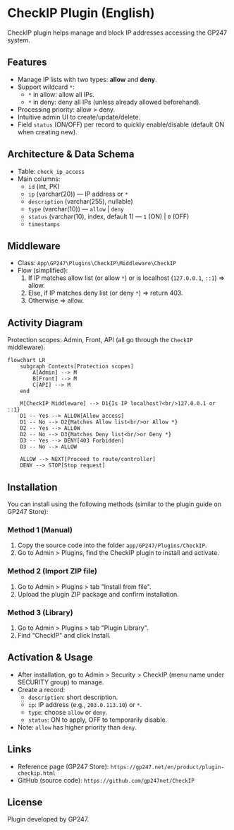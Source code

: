 # CheckIP Plugin (English)

CheckIP plugin helps manage and block IP addresses accessing the GP247 system.

## Features
- Manage IP lists with two types: **allow** and **deny**.
- Support wildcard `*`:
  - `*` in allow: allow all IPs.
  - `*` in deny: deny all IPs (unless already allowed beforehand).
- Processing priority: allow > deny.
- Intuitive admin UI to create/update/delete.
- Field `status` (ON/OFF) per record to quickly enable/disable (default ON when creating new).

## Architecture & Data Schema
- Table: `check_ip_access`
- Main columns:
  - `id` (int, PK)
  - `ip` (varchar(20)) — IP address or `*`
  - `description` (varchar(255), nullable)
  - `type` (varchar(10)) — `allow` | `deny`
  - `status` (varchar(10), index, default 1) — `1` (ON) | `0` (OFF)
  - `timestamps`

## Middleware
- Class: `App\GP247\Plugins\CheckIP\Middleware\CheckIP`
- Flow (simplified):
  1. If IP matches allow list (or allow `*`) or is localhost (`127.0.0.1`, `::1`) => allow.
  2. Else, if IP matches deny list (or deny `*`) => return 403.
  3. Otherwise => allow.


## Activity Diagram

Protection scopes: Admin, Front, API (all go through the `CheckIP` middleware).

```mermaid
flowchart LR
    subgraph Contexts[Protection scopes]
        A[Admin] --> M
        B[Front] --> M
        C[API] --> M
    end

    M[CheckIP Middleware] --> D1{Is IP localhost?<br/>127.0.0.1 or ::1}
    D1 -- Yes --> ALLOW[Allow access]
    D1 -- No --> D2{Matches Allow list<br/>or Allow *}
    D2 -- Yes --> ALLOW
    D2 -- No --> D3{Matches Deny list<br/>or Deny *}
    D3 -- Yes --> DENY[403 Forbidden]
    D3 -- No --> ALLOW

    ALLOW --> NEXT[Proceed to route/controller]
    DENY --> STOP[Stop request]
```

## Installation
You can install using the following methods (similar to the plugin guide on GP247 Store):

### Method 1 (Manual)
1. Copy the source code into the folder `app/GP247/Plugins/CheckIP`.
2. Go to Admin > Plugins, find the CheckIP plugin to install and activate.

### Method 2 (Import ZIP file)
1. Go to Admin > Plugins > tab "Install from file".
2. Upload the plugin ZIP package and confirm installation.

### Method 3 (Library)
1. Go to Admin > Plugins > tab "Plugin Library".
2. Find "CheckIP" and click Install.

## Activation & Usage
- After installation, go to Admin > Security > CheckIP (menu name under SECURITY group) to manage.
- Create a record:
  - `description`: short description.
  - `ip`: IP address (e.g., `203.0.113.10`) or `*`.
  - `type`: choose `allow` or `deny`.
  - `status`: ON to apply, OFF to temporarily disable.
- Note: `allow` has higher priority than `deny`.

## Links
- Reference page (GP247 Store): `https://gp247.net/en/product/plugin-checkip.html`
- GitHub (source code): `https://github.com/gp247net/CheckIP`

## License
Plugin developed by GP247.
